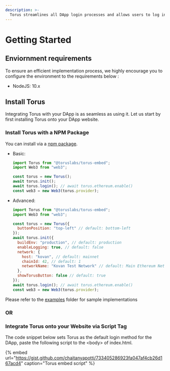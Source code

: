 ```yaml
---
description: >-
  Torus streamlines all DApp login processes and allows users to log in to your DApp with Google OAuth Login accounts without the need for any complicated tools. Integrating Torus with your DApp is as seamless as using it. Let us start by first installing Torus onto your DApp website.
---
```


# Getting Started

## Enviornment requirements

To ensure an efficient implementation process, we highly encourage you to configure the environment to the requirements below :

- NodeJS: 10.x

## Install Torus

Integrating Torus with your DApp is as seamless as using it. Let us start by first installing Torus onto your DApp website.

### Install Torus with a NPM Package

You can install via a [npm package](https://www.npmjs.com/package/@toruslabs/torus-embed).

- Basic:

  ```javascript
  import Torus from "@toruslabs/torus-embed";
  import Web3 from "web3";

  const torus = new Torus();
  await torus.init();
  await torus.login(); // await torus.ethereum.enable()
  const web3 = new Web3(torus.provider);
  ```

- Advanced:

  ```javascript
  import Torus from "@toruslabs/torus-embed";
  import Web3 from "web3";

  const torus = new Torus({
    buttonPosition: "top-left" // default: bottom-left
  });
  await torus.init({
    buildEnv: "production", // default: production
    enableLogging: true, // default: false
    network: {
      host: "kovan", // default: mainnet
      chainId: 42, // default: 1
      networkName: "Kovan Test Network" // default: Main Ethereum Network
    },
    showTorusButton: false // default: true
  });
  await torus.login(); // await torus.ethereum.enable()
  const web3 = new Web3(torus.provider);
  ```

Please refer to the [examples](https://github.com/torusresearch/torus-embed/tree/master/examples) folder for sample implementations

### OR

### Integrate Torus onto your Website via Script Tag

The code snippet below sets Torus as the default login method for the DApp, paste the following script to the &lt;body&gt; of index.html.

{% embed url="https://gist.github.com/chaitanyapotti/733405286923fa047af4cb26d167acd4" caption="Torus embed script" %}

<!--

### Test Torus with your DApp

Test if Torus works with your DApp with the code snippet from below:

```javascript
// Start using web3 in your dapp
$ web3.eth.accounts[0]
> "0x05B53A73B...150C005e21"
``` -->
